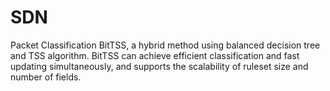 # SDN
Packet Classification
BitTSS, a hybrid method using balanced decision tree and TSS algorithm. BitTSS can achieve efficient classification and 
fast updating simultaneously, and supports the scalability of ruleset size and number of fields.
